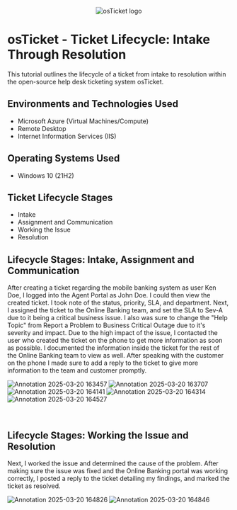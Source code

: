<p align="center">
<img src="https://i.imgur.com/Clzj7Xs.png" alt="osTicket logo"/>
</p>

<h1>osTicket - Ticket Lifecycle: Intake Through Resolution</h1>
This tutorial outlines the lifecycle of a ticket from intake to resolution within the open-source help desk ticketing system osTicket.<br />


<h2>Environments and Technologies Used</h2>

- Microsoft Azure (Virtual Machines/Compute)
- Remote Desktop
- Internet Information Services (IIS)

<h2>Operating Systems Used </h2>

- Windows 10</b> (21H2)

<h2>Ticket Lifecycle Stages</h2>

- Intake
- Assignment and Communication
- Working the Issue
- Resolution

<h2>Lifecycle Stages: Intake, Assignment and Communication</h2>


<p>
After creating a ticket regarding the mobile banking system as user Ken Doe, I logged into the Agent Portal as John Doe. I could then view the created ticket. I took note of the status, priority, SLA, and department. Next, I assigned the ticket to the Online Banking team, and set the SLA to Sev-A due to it being a critical business issue. I also was sure to change the "Help Topic" from Report a Problem to Business Critical Outage due to it's severity and impact. Due to the high impact of the issue, I contacted the user who created the ticket on the phone to get more information as soon as possible. I documented the information inside the ticket for the rest of the Online Banking team to view as well. After speaking with the customer on the phone I made sure to add a reply to the ticket to give more information to the team and customer promptly.
</p>

![Annotation 2025-03-20 163457](https://github.com/user-attachments/assets/3825667e-f67a-483b-985d-59a7cc35e040)
![Annotation 2025-03-20 163707](https://github.com/user-attachments/assets/f5209250-9cdb-45c0-a182-a4ef3d77446e)
![Annotation 2025-03-20 164141](https://github.com/user-attachments/assets/9ba4c822-6ae8-42e0-a7aa-8ed7a3d0e661)
![Annotation 2025-03-20 164314](https://github.com/user-attachments/assets/6329fa16-8e1e-450a-a629-699d02a49cbd)
![Annotation 2025-03-20 164527](https://github.com/user-attachments/assets/06eddb90-ae28-43f0-a70c-98d35c95a3d7)

<br />

<h2>Lifecycle Stages: Working the Issue and Resolution</h2>

<p>
Next, I worked the issue and determined the cause of the problem. After making sure the issue was fixed and the Online Banking portal was working correctly, I posted a reply to the ticket detailing my findings, and marked the ticket as resolved.
</p>

![Annotation 2025-03-20 164826](https://github.com/user-attachments/assets/5cc3ed69-279d-441c-bbc1-e0ca3835b5a1)
![Annotation 2025-03-20 164846](https://github.com/user-attachments/assets/c1987653-3e2b-48a9-9fd8-e7a09eabf5eb)

<br />
